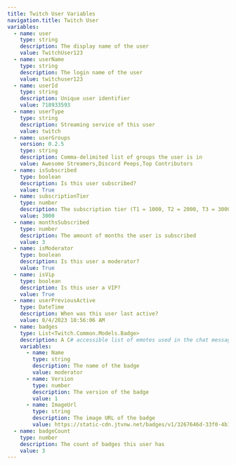 ```yaml
---
title: Twitch User Variables
navigation.title: Twitch User
variables:
  - name: user
    type: string
    description: The display name of the user
    value: TwitchUser123
  - name: userName
    type: string
    description: The login name of the user
    value: twitchuser123
  - name: userId
    type: string
    description: Unique user identifier
    value: 718933593
  - name: userType
    type: string
    description: Streaming service of this user
    value: twitch
  - name: userGroups
    version: 0.2.5
    type: string
    description: Comma-delimited list of groups the user is in
    value: Awesome Streamers,Discord Peeps,Top Contributors 
  - name: isSubscribed
    type: boolean
    description: Is this user subscribed?
    value: True
  - name: subscriptionTier
    type: number
    description: The subscription tier (T1 = 1000, T2 = 2000, T3 = 3000) (only available if `isSubscribed` is `True`)
    value: 3000
  - name: monthsSubscribed
    type: number
    description: The amount of months the user is subscribed
    value: 3
  - name: isModerator
    type: boolean
    description: Is this user a moderator?
    value: True
  - name: isVip
    type: boolean
    description: Is this user a VIP?
    value: True
  - name: userPreviousActive
    type: DateTime
    description: When was this user last active?
    value: 8/4/2023 10:56:06 AM
  - name: badges
    type: List<Twitch.Common.Models.Badge>
    description: A C# accessible list of emotes used in the chat message
    variables:
      - name: Name
        type: string
        description: The name of the badge
        value: moderator
      - name: Version
        type: number
        description: The version of the badge
        value: 1
      - name: ImageUrl
        type: string
        description: The image URL of the badge
        value: https://static-cdn.jtvnw.net/badges/v1/3267646d-33f0-4b17-b3df-f923a41db1d0/3
  - name: badgeCount
    type: number
    description: The count of badges this user has
    value: 3
---
```

